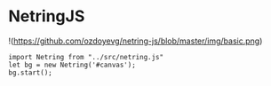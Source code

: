 # NetringJS

!(https://github.com/ozdoyevg/netring-js/blob/master/img/basic.png)

```
import Netring from "../src/netring.js"
let bg = new Netring('#canvas');
bg.start();
```
